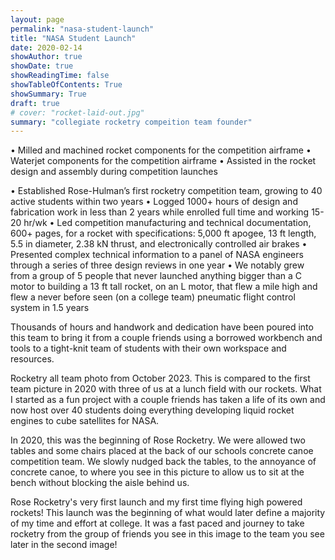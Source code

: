 ```yaml
---
layout: page
permalink: "nasa-student-launch"
title: "NASA Student Launch"
date: 2020-02-14
showAuthor: true
showDate: true
showReadingTime: false
showTableOfContents: True
showSummary: True
draft: true
# cover: "rocket-laid-out.jpg"
summary: "collegiate rocketry compeition team founder"
---
```



• Milled and machined rocket components for the competition airframe
• Waterjet components for the competition airframe
• Assisted in the rocket design and assembly during competition launches

• Established Rose-Hulman’s first rocketry competition team, growing to 40 active students within two years
• Logged 1000+ hours of design and fabrication work in less than 2 years while enrolled full time and working 15-20 hr/wk
• Led competition manufacturing and technical documentation, 600+ pages, for a rocket with specifications: 5,000 ft apogee, 13 ft length, 5.5 in diameter, 2.38 kN thrust, and electronically controlled air brakes
• Presented complex technical information to a panel of NASA engineers through a series of three design reviews in one year
• We notably grew from a group of 5 people that never launched anything bigger than a C motor to building a 13 ft tall rocket, on an L motor, that flew a mile high and flew a never before seen (on a college team) pneumatic flight control system in 1.5 years

Thousands of hours and handwork and dedication have been poured into this team to bring it from a couple friends using a borrowed workbench and tools to a tight-knit team of students with their own workspace and resources.

Rocketry all team photo from October 2023. This is compared to the first team picture in 2020 with three of us at a lunch field with our rockets. What I started as a fun project with a couple friends has taken a life of its own and now host over 40 students doing everything developing liquid rocket engines to cube satellites for NASA.

In 2020, this was the beginning of Rose Rocketry. We were allowed two tables and some chairs placed at the back of our schools concrete canoe competition team. We slowly nudged back the tables, to the annoyance of concrete canoe, to where you see in this picture to allow us to sit at the bench without blocking the aisle behind us.

Rose Rocketry's very first launch and my first time flying high powered rockets! This launch was the beginning of what would later define a majority of my time and effort at college. It was a fast paced and journey to take rocketry from the group of friends you see in this image to the team you see later in the second image!
